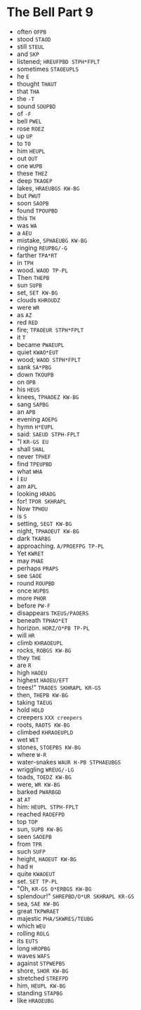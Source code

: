 # The Bell Part 9

* often `OFPB`
* stood `STAOD`
* still `STEUL`
* and `SKP`
* listened; `HREUFPBD STPH*FPLT`
* sometimes `STAOEUPLS`
* he `E`
* thought `THAUT`
* that `THA`
* the `-T`
* sound `SOUPBD`
* of `-F`
* bell `PWEL`
* rose `ROEZ`
* up `UP`
* to `TO`
* him `HEUPL`
* out `OUT`
* one `WUPB`
* these `THEZ`
* deep `TKAOEP`
* lakes, `HRAEUBGS KW-BG`
* but `PWUT`
* soon `SAOPB`
* found `TPOUPBD`
* this `TH`
* was `WA`
* a `AEU`
* mistake, `SPHAEUBG KW-BG`
* ringing `REUPBG/-G`
* farther `TPA*RT`
* in `TPH`
* wood. `WAOD TP-PL`
* Then `THEPB`
* sun `SUPB`
* set, `SET KW-BG`
* clouds `KHROUDZ`
* were `WR`
* as `AZ`
* red `RED`
* fire; `TPAOEUR STPH*FPLT`
* it `T`
* became `PWAEUPL`
* quiet `KWAO*EUT`
* wood; `WAOD STPH*FPLT`
* sank `SA*PBG`
* down `TKOUPB`
* on `OPB`
* his `HEUS`
* knees, `TPHAOEZ KW-BG`
* sang `SAPBG`
* an `APB`
* evening `AOEPG`
* hymn `H*EUPL`
* said: `SAEUD STPH-FPLT`
* "I `KR-GS EU`
* shall `SHAL`
* never `TPHEF`
* find `TPEUPBD`
* what `WHA`
* I `EU`
* am `APL`
* looking `HRAOG`
* for! `TPOR SKHRAPL`
* Now `TPHOU`
* is `S`
* setting, `SEGT KW-BG`
* night, `TPHAOEUT KW-BG`
* dark `TKARBG`
* approaching. `A/PROEFPG TP-PL`
* Yet `KWRET`
* may `PHAE`
* perhaps `PRAPS`
* see `SAOE`
* round `ROUPBD`
* once `WUPBS`
* more `PHOR`
* before `PW-F`
* disappears `TKEUS/PAOERS`
* beneath `TPHAO*ET`
* horizon. `HORZ/O*PB TP-PL`
* will `HR`
* climb `KHRAOEUPL`
* rocks, `ROBGS KW-BG`
* they `THE`
* are `R`
* high `HAOEU`
* highest `HAOEU/EFT`
* trees!" `TRAOES SKHRAPL KR-GS`
* then, `THEPB KW-BG`
* taking `TAEUG`
* hold `HOLD`
* creepers `XXX creepers`
* roots, `RAOTS KW-BG`
* climbed `KHRAOEUPLD`
* wet `WET`
* stones, `STOEPBS KW-BG`
* where `W-R`
* water-snakes `WAUR H-PB STPHAEUBGS`
* wriggling `WREUG/-LG`
* toads, `TOEDZ KW-BG`
* were, `WR KW-BG`
* barked `PWARBGD`
* at `AT`
* him: `HEUPL STPH-FPLT`
* reached `RAOEFPD`
* top `TOP`
* sun, `SUPB KW-BG`
* seen `SAOEPB`
* from `TPR`
* such `SUFP`
* height, `HAOEUT KW-BG`
* had `H`
* quite `KWAOEUT`
* set. `SET TP-PL`
* "Oh, `KR-GS O*ERBGS KW-BG`
* splendour!" `SHREPBD/O*UR SKHRAPL KR-GS`
* sea, `SAE KW-BG`
* great `TKPWRAET`
* majestic `PHA/SKWRES/TEUBG`
* which `WEU`
* rolling `ROLG`
* its `EUTS`
* long `HROPBG`
* waves `WAFS`
* against `STPWEPBS`
* shore, `SHOR KW-BG`
* stretched `STREFPD`
* him, `HEUPL KW-BG`
* standing `STAPBG`
* like `HRAOEUBG`
